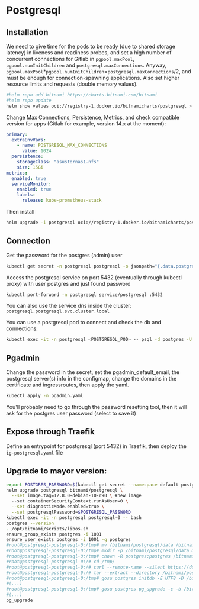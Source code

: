 # Postgresql

## Installation

We need to give time for the pods to be ready (due to shared storage latency) in liveness and readiness probes, and set a high number of concurrent connections for Gitlab in `pgpool.maxPool`, `pgpool.numInitChildren` and `postgresql.maxConnections`. Anyway, `pgpool.maxPool`*`pgpool.numInitChildren`=`postgresql.maxConnections`/2, and must be enough for connection-spawning applications.
Also set higher resource limits and requests (double memory values).

```bash
#helm repo add bitnami https://charts.bitnami.com/bitnami
#helm repo update
helm show values oci://registry-1.docker.io/bitnamicharts/postgresql > postgresql-values.yaml
```

Change Max Connections, Persistence, Metrics, and check compatible version for apps (Gitlab for example, version 14.x at the moment):

```yaml
primary:
  extraEnvVars:
    - name: POSTGRESQL_MAX_CONNECTIONS
      value: 1024
  persistence:
    storageClass: "asustornas1-nfs"
    size: 15Gi
metrics:
  enabled: true
  serviceMonitor:
    enabled: true
    labels:
      release: kube-prometheus-stack
```

Then install

```bash
helm upgrade -i postgresql oci://registry-1.docker.io/bitnamicharts/postgresql --namespace postgresql --create-namespace -f postgresql-values.yaml
```

## Connection

Get the password for the postgres (admin) user

```bash
kubectl get secret -n postgresql postgresql -o jsonpath="{.data.postgres-password}" | base64 --decode
```

Access the postgresql service on port 5432 (eventually through kubectl proxy) with user postgres and just found password

```bash
kubectl port-forward -n postgresql service/postgresql :5432
```

You can also use the service dns inside the cluster: `postgresql.postgresql.svc.cluster.local`

You can use a postgresql pod to connect and check the db and connections:

```bash
kubectl exec -it -n postgresql <POSTGRESQL_POD> -- psql -d postgres -U postgres -h postgresql.postgresql.svc.cluster.local
```

## Pgadmin

Change the password in the secret, set the pgadmin_default_email, the postgresql server(s) info in the configmap, change the domains in the certificate and ingressroutes, then apply the yaml.

```bash
kubectl apply -n pgadmin.yaml
```

You'll probably need to go through the password resetting tool, then it will ask for the postgres user password (select to save it)

## Expose through Traefik

Define an entrypoint for postgresql (port 5432) in Traefik, then deploy the `ig-postgresql.yaml` file

## Upgrade to mayor version:

```bash
export POSTGRES_PASSWORD=$(kubectl get secret --namespace default postgresql -o jsonpath="{.data.postgresql-password}" | base64 --decode)
helm upgrade postgresql bitnami/postgresql \
  --set image.tag=12.8.0-debian-10-r90 \ #new image
  --set containerSecurityContext.runAsUser=0 \
  --set diagnosticMode.enabled=true \
  --set postgresqlPassword=$POSTGRESQL_PASSWORD
kubectl exec -it -n postgresql postgresql-0 -- bash
postgres --version
. /opt/bitnami/scripts/libos.sh
ensure_group_exists postgres -i 1001
ensure_user_exists postgres -i 1001 -g postgres
#root@postgresql-postgresql-0:/tmp# mv /bitnami/postgresql/data /bitnami/postgresql/olddata
#root@postgresql-postgresql-0:/tmp# mkdir -p /bitnami/postgresql/data mkdir -p /bitnami/postgresql/oldbin
#root@postgresql-postgresql-0:/tmp# chown -R postgres:postgres /bitnami/postgresql/data /bitnami/postgresql/olddata
#root@postgresql-postgresql-0:/# cd /tmp/
#root@postgresql-postgresql-0:/# curl --remote-name --silent https://downloads.bitnami.com/files/stacksmith/postgresql-11.13.0-14-linux-amd64-debian-10.tar.gz
#root@postgresql-postgresql-0:/# tar --extract --directory /bitnami/postgresql/oldbin/ --file postgresql-11.13.0-14-linux-amd64-debian-10.tar.gz --strip-components=4 postgresql-11.13.0-14-linux-amd64-debian-10/files/postgresql/bin
#root@postgresql-postgresql-0:/tmp# gosu postgres initdb -E UTF8 -D /bitnami/postgresql/data -U postgres
#(...)
#root@postgresql-postgresql-0:/tmp# gosu postgres pg_upgrade -c -b /bitnami/postgresql/oldbin -B /opt/bitnami/postgresql/bin -d /bitnami/postgresql/olddata -D /bitnami/postgresql/data
#(...)
pg_upgrade
```

